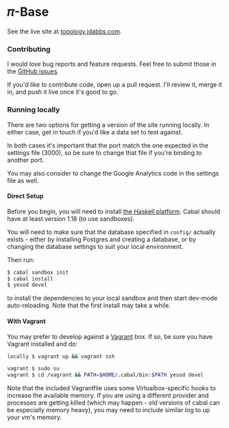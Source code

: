 # 𝜋-Base

See the live site at [topology.jdabbs.com](http://topology.jdabbs.com).

### Contributing

I would _love_ bug reports and feature requests. Feel free to submit those in the [GitHub issues](https://github.com/jamesdabbs/pi-base.hs/issues).

If you'd like to contribute code, open up a pull request. I'll review it, merge it in, and push it live once it's good to go.

### Running locally

There are two options for getting a version of the site running locally. In either case, get in touch if you'd like a data set to test against.

In both cases it's important that the port match the one expected in the settings file (3000), so be sure to change that file if you're binding to another port.

You may also consider to change the Google Analytics code in the settings file as well.

#### Direct Setup

Before you begin, you will need to install [the Haskell platform](http://www.haskell.org/platform/). Cabal should have at least version 1.18 (to use sandboxes).

You will need to make sure that the database specified in `config/` actually exists - either by installing Postgres and creating a database, or by changing the database settings to suit your local environment.

Then run:

```bash
$ cabal sandbox init
$ cabal install
$ yesod devel
```

to install the dependencies to your local sandbox and then start dev-mode auto-reloading. Note that the first install may take a while.

#### With Vagrant

You may prefer to develop against a [Vagrant](http://www.vagrantup.com/) box. If so, be sure you have Vagrant installed and do:

```bash
locally $ vagrant up && vagrant ssh

vagrant $ sudo su
vagrant $ cd /vagrant && PATH=$HOME/.cabal/bin:$PATH yesod devel
```

Note that the included Vagrantfile uses some Virtualbox-specific hooks to increase the available memory. If you are using a different provider and processes are getting killed (which may happen - old versions of cabal can be especially memory heavy), you may need to include similar log to up your vm's memory.
